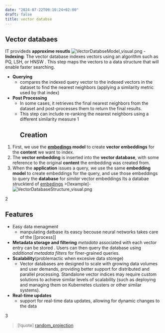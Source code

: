 ```yaml
---
date: "2024-07-22T09:10:24+02:00"
draft: false
title: vector databse
---
```


## Vector databaes

IT provideds **approxime resutls**
![VectorDatabseModel_visual.png](/Notes/VectorDatabseModel_visual.png) -
**Indexing**: The vector database indexes vectors using an algorithm
such as PQ, LSH, or HNSW . This step maps the vectors to a data
structure that will enable faster searching.

-   **Querying**
    -   compares the indexed query vector to the indexed vectors in the
        dataset to find the nearest neighbors (applying a similarity
        metric used by that index)
-   **Post Processing**
    -   In some cases, it retrieves the final nearest neighbors from the
        dataset and post-processes them to return the final results.
    -   This step can include re-ranking the nearest neighbors using a
        different similarity measure
        1
        ## Creation

1.  First, we use
    the **[embedings](/Notes/posts/machine_learning/embedings)
    model** to create **vector embeddings** for the **content** we want
    to index.
2.  The **vector embedding** is inserted into the **vector database**,
    with some reference to the original **content** the embedding was
    created from.
3.  When the **application** issues a query, we use the same **embedding
    model** to create embeddings for the query, and use those embeddings
    to query the **database** for *similar* vector embeddings Its a
    databae struckterd of
    [embedings](/Notes/posts/machine_learning/embedings) >\[!example\]-
    ![VectorDatabaseStructure_visual.png](/Notes/VectorDatabaseStructure_visual.png)

2

## Features

-   Easy data menagment
    -   manpulating datbase its eascy becouse neural networks takes care
        of the \[\[process\]\]
-   **Metadata storage and filtering** *metadata* associated with each
    vector entry can be stored . Users can then query the database using
    *additional metadata filters* for finer-grained queries.
-   **Scalability**(problemactic when excesive data storege)
    -   Vector databases are designed to scale with growing data volumes
        and user demands, providing better support for distributed and
        parallel processing. Standalone vector indices may require
        custom solutions to achieve similar levels of scalability (such
        as deploying and managing them on Kubernetes clusters or other
        similar systems).
-   **Real-time updates**
    -   support for real-time data updates, allowing for dynamic changes
        to the data

3

> \[!quote\]
> [random_projection](/Notes/posts/machine_learning/random_projection)
